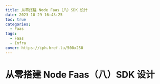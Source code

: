 ```yaml
---
title: 从零搭建 Node Faas（八）SDK 设计
date: 2023-10-29 16:43:25
toc: true
categories:
  - Faas
tags:
  - Faas
  - Infra
cover: https://iph.href.lu/500x250
---
```



# 从零搭建 Node Faas（八）SDK 设计
